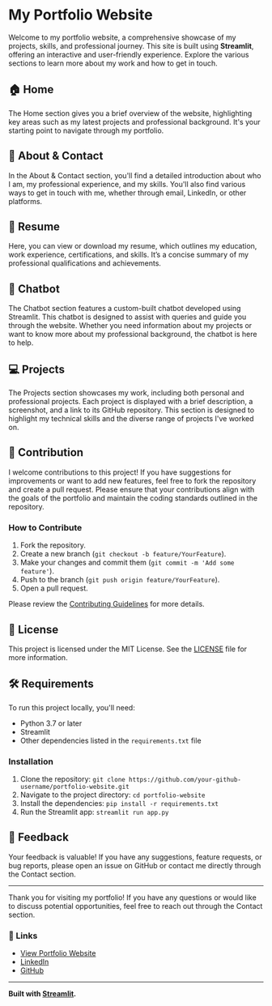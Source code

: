 # My Portfolio Website

Welcome to my portfolio website, a comprehensive showcase of my projects, skills, and professional journey. This site is built using **Streamlit**, offering an interactive and user-friendly experience. Explore the various sections to learn more about my work and how to get in touch.

## 🏠 Home

The Home section gives you a brief overview of the website, highlighting key areas such as my latest projects and professional background. It's your starting point to navigate through my portfolio.

## 👤 About & Contact

In the About & Contact section, you'll find a detailed introduction about who I am, my professional experience, and my skills. You'll also find various ways to get in touch with me, whether through email, LinkedIn, or other platforms.

## 📄 Resume

Here, you can view or download my resume, which outlines my education, work experience, certifications, and skills. It’s a concise summary of my professional qualifications and achievements.

## 🤖 Chatbot

The Chatbot section features a custom-built chatbot developed using Streamlit. This chatbot is designed to assist with queries and guide you through the website. Whether you need information about my projects or want to know more about my professional background, the chatbot is here to help.

## 💻 Projects

The Projects section showcases my work, including both personal and professional projects. Each project is displayed with a brief description, a screenshot, and a link to its GitHub repository. This section is designed to highlight my technical skills and the diverse range of projects I've worked on.

## 🤝 Contribution

I welcome contributions to this project! If you have suggestions for improvements or want to add new features, feel free to fork the repository and create a pull request. Please ensure that your contributions align with the goals of the portfolio and maintain the coding standards outlined in the repository.

### How to Contribute

1. Fork the repository.
2. Create a new branch (`git checkout -b feature/YourFeature`).
3. Make your changes and commit them (`git commit -m 'Add some feature'`).
4. Push to the branch (`git push origin feature/YourFeature`).
5. Open a pull request.

Please review the [Contributing Guidelines](CONTRIBUTING.md) for more details.

## 📜 License

This project is licensed under the MIT License. See the [LICENSE](LICENSE) file for more information.

## 🛠️ Requirements

To run this project locally, you'll need:

- Python 3.7 or later
- Streamlit
- Other dependencies listed in the `requirements.txt` file

### Installation

1. Clone the repository: `git clone https://github.com/your-github-username/portfolio-website.git`
2. Navigate to the project directory: `cd portfolio-website`
3. Install the dependencies: `pip install -r requirements.txt`
4. Run the Streamlit app: `streamlit run app.py`

## 💬 Feedback

Your feedback is valuable! If you have any suggestions, feature requests, or bug reports, please open an issue on GitHub or contact me directly through the Contact section.

---

Thank you for visiting my portfolio! If you have any questions or would like to discuss potential opportunities, feel free to reach out through the Contact section.

### 🔗 Links

- [View Portfolio Website](https://your-portfolio-link.com)
- [LinkedIn](https://www.linkedin.com/in/your-profile)
- [GitHub](https://github.com/your-github-username)

---

**Built with [Streamlit](https://streamlit.io/).**
